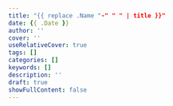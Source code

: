```yaml
---
title: "{{ replace .Name "-" " " | title }}"
date: {{ .Date }}
author: ''
cover: ''
useRelativeCover: true
tags: []
categories: []
keywords: []
description: ''
draft: true
showFullContent: false
---
```

